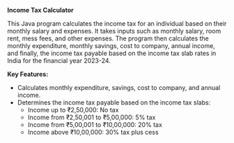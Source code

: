 

**Income Tax Calculator**

This Java program calculates the income tax for an individual based on their monthly salary and expenses. It takes inputs such as monthly salary, room rent, mess fees, and other expenses. The program then calculates the monthly expenditure, monthly savings, cost to company, annual income, and finally, the income tax payable based on the income tax slab rates in India for the financial year 2023-24.

**Key Features:**
- Calculates monthly expenditure, savings, cost to company, and annual income.
- Determines the income tax payable based on the income tax slabs:
  - Income up to ₹2,50,000: No tax
  - Income from ₹2,50,001 to ₹5,00,000: 5% tax
  - Income from ₹5,00,001 to ₹10,00,000: 20% tax
  - Income above ₹10,00,000: 30% tax plus cess
